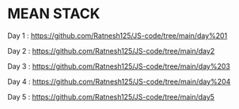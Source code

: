 # MEAN STACK  
Day 1 : https://github.com/Ratnesh125/JS-code/tree/main/day%201

Day 2 : https://github.com/Ratnesh125/JS-code/tree/main/day2

Day 3 : https://github.com/Ratnesh125/JS-code/tree/main/day%203

Day 4 : https://github.com/Ratnesh125/JS-code/tree/main/day%204

Day 5 : https://github.com/Ratnesh125/JS-code/tree/main/day5
